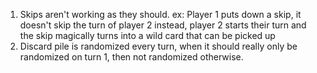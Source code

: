 1. Skips aren't working as they should.
ex: Player 1 puts down a skip, it doesn't skip the turn of player 2
instead, player 2 starts their turn and the skip magically turns into a wild card that can be picked up
2. Discard pile is randomized every turn, when it should really only be randomized on turn 1, then not randomized otherwise. 